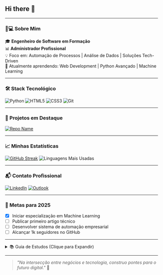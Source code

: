 ## Hi there 👋

---
### 👨💻 Sobre Mim
🎓 **Engenheiro de Software em Formação**  
📊 **Administrador Profissional**  
💡 Foco em: Automação de Processos | Análise de Dados | Soluções Tech-Driven  
🌱 Atualmente aprendendo: Web Development | Python Avançado | Machine Learning  

---

### 🛠️ Stack Tecnológico
![Python](https://img.shields.io/badge/Python-3776AB?style=for-the-badge&logo=python&logoColor=white)
![HTML5](https://img.shields.io/badge/HTML5-E34F26?style=for-the-badge&logo=html5&logoColor=white)
![CSS3](https://img.shields.io/badge/CSS3-1572B6?style=for-the-badge&logo=css3&logoColor=white)
![Git](https://img.shields.io/badge/Git-F05032?style=for-the-badge&logo=git&logoColor=white)

---

### 📌 Projetos em Destaque
[![Repo Name](https://github-readme-stats.vercel.app/api/pin/?username=delblerferreira&repo=SEU_REPOSITORIO&theme=tokyonight)](https://github.com/delblerferreira/SEU_REPOSITORIO)

---

### 📈 Minhas Estatísticas
[![GitHub Streak](https://streak-stats.demolab.com/?user=delblerferreira&theme=tokyonight)](https://git.io/streak-stats)
![Linguagens Mais Usadas](https://github-readme-stats.vercel.app/api/top-langs/?username=delblerferreira&layout=compact&theme=tokyonight)

---

### 📬 Contato Profissional
[![LinkedIn](https://img.shields.io/badge/LinkedIn-0077B5?style=for-the-badge&logo=linkedin&logoColor=white)](https://www.linkedin.com/in/delbler-ferreira-consultor)
[![Outlook](https://img.shields.io/badge/Outlook-0078D4?style=for-the-badge&logo=microsoft-outlook&logoColor=white)](mailto:seu_email@outlook.com)

---

### 🎯 Metas para 2025
- [x] Iniciar especialização em Machine Learning  
- [ ] Publicar primeiro artigo técnico  
- [ ] Desenvolver sistema de automação empresarial  
- [ ] Alcançar 1k seguidores no GitHub

---

<details>
<summary>📚 Guia de Estudos (Clique para Expandir)</summary>

**Rotina Diária:**
1. 1h Leitura Técnica
2. 2h Prática de Codificação
3. 30min Revisão de Algoritmos

**Recursos Favoritos:**
- Livro: "Clean Code" de Robert C. Martin
- Curso: CS50's Introduction to Computer Science
- Newsletter: Towards Data Science

</details>

---

> *"Na intersecção entre negócios e tecnologia, construo pontes para o futuro digital."* 🚀

